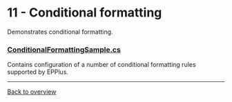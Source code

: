 ﻿# 11 - Conditional formatting
Demonstrates conditional formatting.

### [ConditionalFormattingSample.cs](ConditionalFormattingSample.cs)
Contains configuration of a number of conditional formatting rules supported by EPPlus. 

---
[Back to overview](/SampleApp.Core/Readme.md)